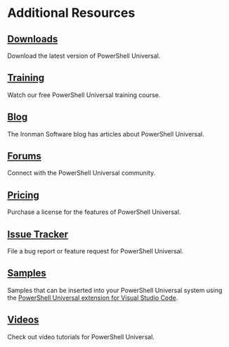 # Additional Resources

## [Downloads](https://ironmansoftware.com/downloads)

Download the latest version of PowerShell Universal.&#x20;

## [Training](https://ironmansoftware.com/training/powershell-universal)

Watch our free PowerShell Universal training course.&#x20;

## [Blog](https://blog.ironmansoftware.com/tags/powershelluniversal/)

The Ironman Software blog has articles about PowerShell Universal.&#x20;

## [Forums](https://forums.ironmansoftware.com)

Connect with the PowerShell Universal community.&#x20;

## [Pricing](https://ironmansoftware.com/pricing/powershell-universal)

Purchase a license for the features of PowerShell Universal.&#x20;

## [Issue Tracker](https://github.com/ironmansoftware/issues)

File a bug report or feature request for PowerShell Universal.

## [Samples](https://github.com/ironmansoftware/universal-samples)

Samples that can be inserted into your PowerShell Universal system using the [PowerShell Universal extension for Visual Studio Code](https://marketplace.visualstudio.com/items?itemName=ironmansoftware.powershell-universal).

## [Videos](https://www.youtube.com/watch?v=LaZA90UzLPw\&list=PL-0mHH7DlSiQ5q66FXHerWv2vOOodD2U9)

Check out video tutorials for PowerShell Universal.&#x20;
